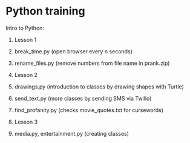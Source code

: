 # Python training

Intro to Python:

1. Lesson 1
  1. break_time.py (open browser every n seconds)
  2. rename_files.py (remove numbers from file name in prank.zip)

2. Lesson 2
  1. drawings.py (introduction to classes by drawing shapes with Turtle)
  2. send_text.py (more classes by sending SMS via Twilio)
  3. find_profanity.py (checks movie_quotes.txt for cursewords)

3. Lesson 3
  1. media.py, entertainment.py (creating classes)
